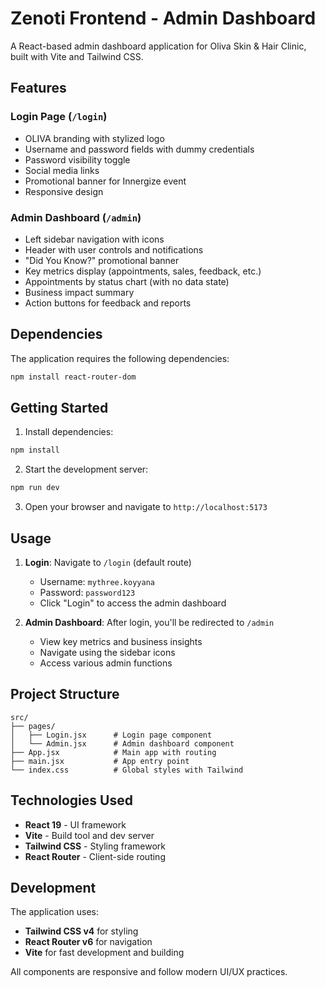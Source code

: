 # Zenoti Frontend - Admin Dashboard

A React-based admin dashboard application for Oliva Skin & Hair Clinic, built with Vite and Tailwind CSS.

## Features

### Login Page (`/login`)
- OLIVA branding with stylized logo
- Username and password fields with dummy credentials
- Password visibility toggle
- Social media links
- Promotional banner for Innergize event
- Responsive design

### Admin Dashboard (`/admin`)
- Left sidebar navigation with icons
- Header with user controls and notifications
- "Did You Know?" promotional banner
- Key metrics display (appointments, sales, feedback, etc.)
- Appointments by status chart (with no data state)
- Business impact summary
- Action buttons for feedback and reports

## Dependencies

The application requires the following dependencies:

```bash
npm install react-router-dom
```

## Getting Started

1. Install dependencies:
```bash
npm install
```

2. Start the development server:
```bash
npm run dev
```

3. Open your browser and navigate to `http://localhost:5173`

## Usage

1. **Login**: Navigate to `/login` (default route)
   - Username: `mythree.koyyana`
   - Password: `password123`
   - Click "Login" to access the admin dashboard

2. **Admin Dashboard**: After login, you'll be redirected to `/admin`
   - View key metrics and business insights
   - Navigate using the sidebar icons
   - Access various admin functions

## Project Structure

```
src/
├── pages/
│   ├── Login.jsx      # Login page component
│   └── Admin.jsx      # Admin dashboard component
├── App.jsx            # Main app with routing
├── main.jsx           # App entry point
└── index.css          # Global styles with Tailwind
```

## Technologies Used

- **React 19** - UI framework
- **Vite** - Build tool and dev server
- **Tailwind CSS** - Styling framework
- **React Router** - Client-side routing

## Development

The application uses:
- **Tailwind CSS v4** for styling
- **React Router v6** for navigation
- **Vite** for fast development and building

All components are responsive and follow modern UI/UX practices.
